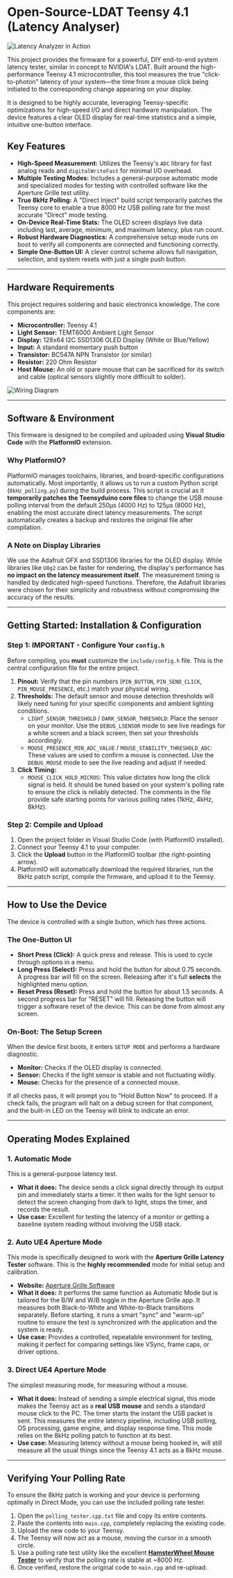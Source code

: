 # Open-Source-LDAT Teensy 4.1 (Latency Analyser)

![Latency Analyzer in Action](https://github.com/S4N-T0S/Open-Source-LDAT/blob/main/readme_media/Open-Source-LDAT_S4N-T0S_Showcase.gif)

This project provides the firmware for a powerful, DIY end-to-end system latency tester, similar in concept to NVIDIA's LDAT. Built around the high-performance Teensy 4.1 microcontroller, this tool measures the true "click-to-photon" latency of your system—the time from a mouse click being initiated to the corresponding change appearing on your display.

It is designed to be highly accurate, leveraging Teensy-specific optimizations for high-speed I/O and direct hardware manipulation. The device features a clear OLED display for real-time statistics and a simple, intuitive one-button interface.

## Key Features

*   **High-Speed Measurement:** Utilizes the Teensy's `ADC` library for fast analog reads and `digitalWriteFast` for minimal I/O overhead.
*   **Multiple Testing Modes:** Includes a general-purpose automatic mode and specialized modes for testing with controlled software like the Aperture Grille test utility.
*   **True 8kHz Polling:** A "Direct Inject" build script temporarily patches the Teensy core to enable a true 8000 Hz USB polling rate for the most accurate "Direct" mode testing.
*   **On-Device Real-Time Stats:** The OLED screen displays live data including last, average, minimum, and maximum latency, plus run count.
*   **Robust Hardware Diagnostics:** A comprehensive setup mode runs on boot to verify all components are connected and functioning correctly.
*   **Simple One-Button UI:** A clever control scheme allows full navigation, selection, and system resets with just a single push button.

---

## Hardware Requirements

This project requires soldering and basic electronics knowledge. The core components are:

*   **Microcontroller:** Teensy 4.1
*   **Light Sensor:** TEMT6000 Ambient Light Sensor
*   **Display:** 128x64 I2C SSD1306 OLED Display (White or Blue/Yellow)
*   **Input:** A standard momentary push button
*   **Transistor:** BC547A NPN Transistor (or similar)
*   **Resistor:** 220 Ohm Resistor
*   **Host Mouse:** An old or spare mouse that can be sacrificed for its switch and cable (optical sensors slightly more difficult to solder).

![Wiring Diagram](https://github.com/S4N-T0S/Open-Source-LDAT/blob/main/readme_media/Open-Source-LDAT_S4N-T0S_Wiring.jpg)

---

## Software & Environment

This firmware is designed to be compiled and uploaded using **Visual Studio Code** with the **PlatformIO** extension.

### Why PlatformIO?

PlatformIO manages toolchains, libraries, and board-specific configurations automatically. Most importantly, it allows us to run a custom Python script (`8kHz_polling.py`) during the build process. This script is crucial as it **temporarily patches the Teensyduino core files** to change the USB mouse polling interval from the default 250µs (4000 Hz) to 125µs (8000 Hz), enabling the most accurate direct latency measurements. The script automatically creates a backup and restores the original file after compilation.

### A Note on Display Libraries

We use the Adafruit GFX and SSD1306 libraries for the OLED display. While libraries like `U8g2` can be faster for rendering, the display's performance has **no impact on the latency measurement itself**. The measurement timing is handled by dedicated high-speed functions. Therefore, the Adafruit libraries were chosen for their simplicity and robustness without compromising the accuracy of the results.

---

## Getting Started: Installation & Configuration

### Step 1: **IMPORTANT** - Configure Your `config.h`

Before compiling, you **must** customize the `include/config.h` file. This is the central configuration file for the entire project.

1.  **Pinout:** Verify that the pin numbers (`PIN_BUTTON`, `PIN_SEND_CLICK`, `PIN_MOUSE_PRESENCE`, etc.) match your physical wiring.
2.  **Thresholds:** The default sensor and mouse detection thresholds will likely need tuning for your specific components and ambient lighting conditions.
    *   `LIGHT_SENSOR_THRESHOLD` / `DARK_SENSOR_THRESHOLD`: Place the sensor on your monitor. Use the `DEBUG_LSENSOR` mode to see live readings for a white screen and a black screen, then set your thresholds accordingly.
    *   `MOUSE_PRESENCE_MIN_ADC_VALUE` / `MOUSE_STABILITY_THRESHOLD_ADC`: These values are used to confirm a mouse is connected. Use the `DEBUG_MOUSE` mode to see the live reading and adjust if needed.
3.  **Click Timing:**
    *   `MOUSE_CLICK_HOLD_MICROS`: This value dictates how long the click signal is held. It should be tuned based on your system's polling rate to ensure the click is reliably detected. The comments in the file provide safe starting points for various polling rates (1kHz, 4kHz, 8kHz).

### Step 2: Compile and Upload

1.  Open the project folder in Visual Studio Code (with PlatformIO installed).
2.  Connect your Teensy 4.1 to your computer.
3.  Click the **Upload** button in the PlatformIO toolbar (the right-pointing arrow).
4.  PlatformIO will automatically download the required libraries, run the 8kHz patch script, compile the firmware, and upload it to the Teensy.

---

## How to Use the Device

The device is controlled with a single button, which has three actions.

### The One-Button UI

*   **Short Press (Click):** A quick press and release. This is used to cycle through options in a menu.
*   **Long Press (Select):** Press and hold the button for about 0.75 seconds. A progress bar will fill on the screen. Releasing after it's full **selects** the highlighted menu option.
*   **Reset Press (Reset):** Press and hold the button for about 1.5 seconds. A second progress bar for "RESET" will fill. Releasing the button will trigger a software reset of the device. This can be done from almost any screen.

### On-Boot: The Setup Screen

When the device first boots, it enters `SETUP MODE` and performs a hardware diagnostic.
*   **Monitor:** Checks if the OLED display is connected.
*   **Sensor:** Checks if the light sensor is stable and not fluctuating wildly.
*   **Mouse:** Checks for the presence of a connected mouse.

If all checks pass, it will prompt you to "Hold Button Now" to proceed. If a check fails, the program will halt on a debug screen for that component, and the built-in LED on the Teensy will blink to indicate an error.

---

## Operating Modes Explained

### 1. Automatic Mode

This is a general-purpose latency test.
*   **What it does:** The device sends a click signal directly through its output pin and immediately starts a timer. It then waits for the light sensor to detect the screen changing from dark to light, stops the timer, and records the result.
*   **Use case:** Excellent for testing the latency of a monitor or getting a baseline system reading without involving the USB stack.

### 2. Auto UE4 Aperture Mode

This mode is specifically designed to work with the **Aperture Grille Latency Tester** software. This is the **highly recommended** mode for initial setup and calibration.

*   **Website:** [Aperture Grille Software](https://www.aperturegrille.com/software/)
*   **What it does:** It performs the same function as Automatic Mode but is tailored for the B/W and W/B toggle in the Aperture Grille app. It measures both Black-to-White and White-to-Black transitions separately. Before starting, it runs a smart "sync" and "warm-up" routine to ensure the test is synchronized with the application and the system is ready.
*   **Use case:** Provides a controlled, repeatable environment for testing, making it perfect for comparing settings like VSync, frame caps, or driver options.

### 3. Direct UE4 Aperture Mode

The simplest measuring mode, for measuring without a mouse.
*   **What it does:** Instead of sending a simple electrical signal, this mode makes the Teensy act as a **real USB mouse** and sends a standard mouse click to the PC. The timer starts the instant the USB packet is sent. This measures the *entire* latency pipeline, including USB polling, OS processing, game engine, and display response time. This mode relies on the 8kHz polling patch to function at its best.
*   **Use case:** Measuring latency without a mouse being hooked in, will still measure all the usual things since the Teensy 4.1 acts as a 8kHz mouse.

---

## Verifying Your Polling Rate

To ensure the 8kHz patch is working and your device is performing optimally in Direct Mode, you can use the included polling rate tester.

1.  Open the `polling_tester.cpp.txt` file and copy its entire contents.
2.  Paste the contents into `main.cpp`, completely replacing the existing code.
3.  Upload the new code to your Teensy.
4.  The Teensy will now act as a mouse, moving the cursor in a smooth circle.
5.  Use a polling rate test utility like the excellent **[HamsterWheel Mouse Tester](https://github.com/szabodanika/HamsterWheel)** to verify that the polling rate is stable at ~8000 Hz.
6.  Once verified, restore the original code to `main.cpp` and re-upload.